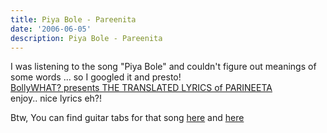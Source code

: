 ```yaml
---
title: Piya Bole - Pareenita
date: '2006-06-05'
description: Piya Bole - Pareenita
---
```


I was listening to the song "Piya Bole" and couldn't figure out meanings of some words ... so I googled it and presto!  
[BollyWHAT? presents THE TRANSLATED LYRICS of PARINEETA][0]  
enjoy.. nice lyrics eh?!

Btw, You can find guitar tabs for that song [here][1] and [here][2]

[][3]


[0]: http://bollywhat.com/lyrics/pari_lyr.html
[1]: http://www.indianguitartabs.com/showthread.php?t=10382
[2]: http://www.indianguitartabs.com/showthread.php?t=10502
[3]: http://shvelmur.com/wpress/laments/the-da-vinci-debacle.do
